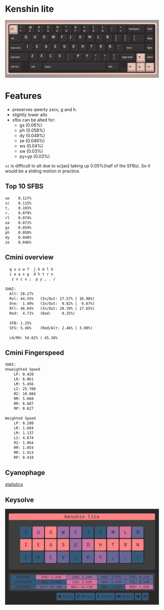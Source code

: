 # Kenshin lite

![](./assets/via-kenshin-lite.png)

# Features
- preserves qwerty zxcv, g and h.
- slightly lower alts
- sfbs can be alted for:
  - gs (0.06%)
  - ph (0.058%)
  - dy (0.048%)
  - ze (0.046%)
  - ws (0.04%)
  - sw (0.03%)
  - py+yp (0.03%)

`sc` is difficult to alt due to sc[ao] taking up 0.05%(half of the SFBs). So it would be a sliding motion in practice.
  
## Top 10 SFBS

```
ue    0.127%
sc    0.115%
t,    0.103%
r.    0.079%
rl    0.074%
oa    0.072%
gs    0.059%
ph    0.058%
dy    0.048%
ze    0.046%
```

## Cmini overview

```
  q u o w f  j k m l b
  i e a s g  d h t r n
   z x c v ;  p y , . /

SHAI:
  Alt: 28.27%
  Rol: 44.55%   (In/Out: 27.57% | 16.98%)
  One:  1.49%   (In/Out:  0.82% |  0.67%)
  Rtl: 46.04%   (In/Out: 28.39% | 17.65%)
  Red:  4.71%   (Bad:     0.25%)

  SFB: 1.25%
  SFS: 5.46%    (Red/Alt: 2.46% | 3.00%)

  LH/RH: 54.62% | 45.38%
```


## Cmini Fingerspeed

```
SHAI:
Unweighted Speed
    LP: 0.420
    LR: 6.061
    LM: 5.456
    LI: 25.709
    RI: 10.804
    RM: 5.060
    RR: 6.887
    RP: 0.627

Weighted Speed
    LP: 0.280
    LR: 1.684
    LM: 1.137
    LI: 4.674
    RI: 1.964
    RM: 1.054
    RR: 1.913
    RP: 0.418
```


## Cyanophage

[statistics](https://cyanophage.github.io/playground.html?lan=english&layout=quowfbkmlj-ieasgdhtrn%27zxcv%3Bpy%2C.%2F%5C%5E&mode=iso)


## Keysolve

![](./assets/keysolve-kenshin-lite.png)
